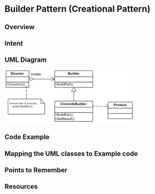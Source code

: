 # Builder Pattern (Creational Pattern)

## Overview

## Intent

## UML Diagram
![plot](./builder_1.gif)

## Code Example

## Mapping the UML classes to Example code

## Points to Remember

## Resources
